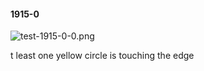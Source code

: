#### 1915-0
![test-1915-0-0.png](https://github.com/lil-lab/nlvr/raw/master/nlvr/test/images/6/test-1915-0-0.png "test-1915-0-0.png")

t least one yellow circle is touching the edge